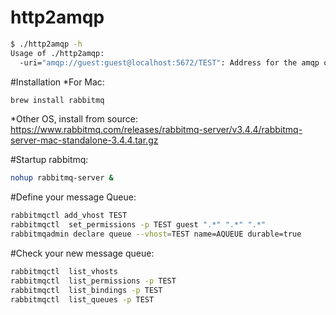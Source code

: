http2amqp
===

```bash
$ ./http2amqp -h
Usage of ./http2amqp:
  -uri="amqp://guest:guest@localhost:5672/TEST": Address for the amqp or rabbitmq server (including vhost)
  ```

#Installation
*For Mac:
```bash
brew install rabbitmq
```
*Other OS, install from source: https://www.rabbitmq.com/releases/rabbitmq-server/v3.4.4/rabbitmq-server-mac-standalone-3.4.4.tar.gz

#Startup rabbitmq:
```bash
nohup rabbitmq-server &
```

#Define your message Queue:

```bash
rabbitmqctl add_vhost TEST
rabbitmqctl  set_permissions -p TEST guest ".*" ".*" ".*"
rabbitmqadmin declare queue --vhost=TEST name=AQUEUE durable=true
```

#Check your new message queue:
```bash
rabbitmqctl  list_vhosts
rabbitmqctl  list_permissions -p TEST
rabbitmqctl  list_bindings -p TEST
rabbitmqctl  list_queues -p TEST
```
